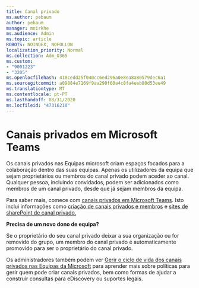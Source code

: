 ```yaml
---
title: Canal privado
ms.author: pebaum
author: pebaum
manager: mnirkhe
ms.audience: Admin
ms.topic: article
ROBOTS: NOINDEX, NOFOLLOW
localization_priority: Normal
ms.collection: Adm_O365
ms.custom:
- "9001223"
- "3205"
ms.openlocfilehash: 418cedd25f040cc6ed296a0e8ea8a80579dec6a1
ms.sourcegitcommit: a09884e7169f9aa290f60a4c8fa4eeb80d53ee49
ms.translationtype: MT
ms.contentlocale: pt-PT
ms.lasthandoff: 08/31/2020
ms.locfileid: "47316210"
---
```

# <a name="private-channels-in-microsoft-teams"></a>Canais privados em Microsoft Teams

Os canais privados nas Equipas microsoft criam espaços focados para a colaboração dentro das suas equipas. Apenas os utilizadores da equipa que sejam proprietários ou membros do canal privado podem aceder ao canal. Qualquer pessoa, incluindo convidados, podem ser adicionados como membros de um canal privado, desde que já sejam membros da equipa.

Para saber mais, comece com [canais privados em Microsoft Teams](https://docs.microsoft.com/MicrosoftTeams/private-channels). Isto inclui informações como [criação de canais privados e membros](https://docs.microsoft.com/MicrosoftTeams/private-channels#private-channel-creation-and-membership) e [sites de sharePoint de canal privado.](https://docs.microsoft.com/MicrosoftTeams/private-channels#private-channel-sharepoint-sites)

**Precisa de um novo dono de equipa?**

Se o proprietário do seu canal privado deixar a sua organização ou for removido do grupo, um membro do canal privado é automaticamente promovido para ser o proprietário do canal privado.

Os administradores também podem ver [Gerir o ciclo de vida dos canais privados nas Equipas da Microsoft](https://docs.microsoft.com/MicrosoftTeams/private-channels-life-cycle-management) para aprender mais sobre políticas para gerir quem pode criar canais privados, bem como formas de ajudar a construir consultas para eDiscovery ou suportes legais.
